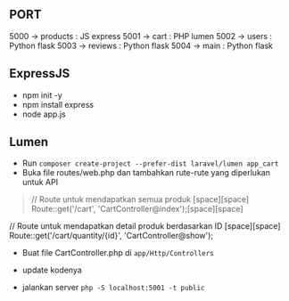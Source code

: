 ## PORT 
5000 -> products : JS express
5001 -> cart : PHP lumen
5002 -> users : Python flask
5003 -> reviews : Python flask 
5004 -> main : Python flask

## ExpressJS
- npm init -y
- npm install express
- node app.js


## Lumen
- Run `composer create-project --prefer-dist laravel/lumen app_cart`
- Buka file routes/web.php dan tambahkan rute-rute yang diperlukan untuk API 

> // Route untuk mendapatkan semua produk [space][space]
Route::get('/cart', 'CartController@index');[space][space]

// Route untuk mendapatkan detail produk berdasarkan ID [space][space]
Route::get('/cart/quantity/{id}', 'CartController@show');

- Buat file CartController.php di `app/Http/Controllers`

- update kodenya 

- jalankan server `php -S localhost:5001 -t public`